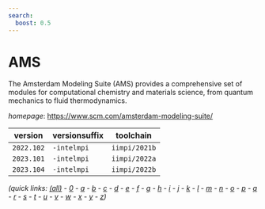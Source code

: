 ```yaml
---
search:
  boost: 0.5
---
```

# AMS

The Amsterdam Modeling Suite (AMS) provides a comprehensive set of modules for computational chemistry and materials science, from quantum mechanics to fluid thermodynamics.

*homepage*: <https://www.scm.com/amsterdam-modeling-suite/>

version | versionsuffix | toolchain
--------|---------------|----------
``2022.102`` | ``-intelmpi`` | ``iimpi/2021b``
``2023.101`` | ``-intelmpi`` | ``iimpi/2022a``
``2023.104`` | ``-intelmpi`` | ``iimpi/2022b``


*(quick links: [(all)](../index.md) - [0](../0/index.md) - [a](../a/index.md) - [b](../b/index.md) - [c](../c/index.md) - [d](../d/index.md) - [e](../e/index.md) - [f](../f/index.md) - [g](../g/index.md) - [h](../h/index.md) - [i](../i/index.md) - [j](../j/index.md) - [k](../k/index.md) - [l](../l/index.md) - [m](../m/index.md) - [n](../n/index.md) - [o](../o/index.md) - [p](../p/index.md) - [q](../q/index.md) - [r](../r/index.md) - [s](../s/index.md) - [t](../t/index.md) - [u](../u/index.md) - [v](../v/index.md) - [w](../w/index.md) - [x](../x/index.md) - [y](../y/index.md) - [z](../z/index.md))*

